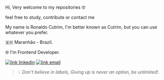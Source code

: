 Hi, Very welcome to my repositories 🤓

feel free to study, contribute or contact me 

My name is Ronaldo Cutrim, I'm better known as Cutrim, but you can use whatever you prefer.

🇧🇷 Maranhão - Brazil.

🌐 I'm Frontend Developer.

[![link linkedin](https://img.shields.io/badge/Linkedin-3344DD?style=for-the-badge&logo=Linkedin&logoColor=white)](https://www.linkedin.com/in/ronaldo-cutrim-217a881b7/)
[![link email](https://img.shields.io/badge/Gmail-3344DD?style=for-the-badge&logo=gmail&logoColor=white)](mailto:ronaldocutrim@gamil.com)

>💡 *Don't believe in labels, Giving up is never an option, be unlimited!.*

